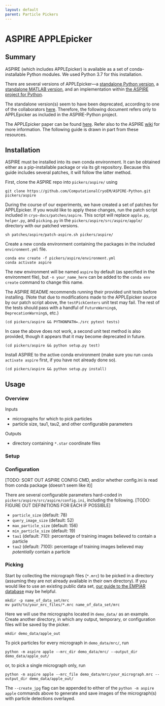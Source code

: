 ```yaml
---
layout: default
parent: Particle Pickers
---
```


# ASPIRE APPLEpicker

## Summary

ASPIRE (which includes APPLEpicker) is available as a set of conda-installable Python modules. We used Python 3.7 for this installation. 

There are several versions of APPLEpicker—a [standalone Python version](https://github.com/PrincetonUniversity/APPLEpicker-python), a [standalone MATLAB version](https://github.com/PrincetonUniversity/APPLEpicker), and an implementation within [the ASPIRE project for Python](https://github.com/ComputationalCryoEM/ASPIRE-Python).

The standalone version(s) seem to have been deprecated, according to one of the collaborators [here](https://github.com/PrincetonUniversity/APPLEpicker/issues/1#issuecomment-525574243). Therefore, the following document refers only to APPLEpicker as included in the ASPIRE-Python project.

The APPLEpicker paper can be found [here](https://doi.org/10.1016/j.jsb.2018.08.012). Refer also to the ASPIRE [wiki](https://computationalcryoem.github.io/ASPIRE-Python/) for more information. The following guide is drawn in part from these resources.

## Installation

ASPIRE must be installed into its own conda environment. It can be obtained either as a pip-installable package or via its git repository. Because this guide includes several patches, it will follow the latter method.

First, clone the ASPIRE repo into `pickers/aspire/` using 

```shell script
git clone https://github.com/ComputationalCryoEM/ASPIRE-Python.git pickers/aspire
```

During the course of our experiments, we have created a set of patches for APPLEpicker. If you would like to apply these changes, run the patch script included in `cryo-docs/patches/aspire`. This script will replace `apple.py`, `helper.py`, and `picking.py` in the `pickers/aspire/src/aspire/apple/` directory with our patched versions.

```shell script
sh patches/aspire/patch-aspire.sh pickers/aspire/
```

Create a new conda environment containing the packages in the included `environment.yml` file.

```shell script
conda env create -f pickers/aspire/environment.yml
conda activate aspire
```

The new environment will be named `aspire` by default (as specified in the environment file), but `-n your_name_here` can be added to the `conda env create` command to change this name.

The ASPIRE README recommends running their provided unit tests before installing. (Note that due to modifications made to the APPLEpicker source by our patch script above, the `testPickCenters` unit test may fail. The rest of the tests should pass with a handful of `FutureWarning`s, `DeprecationWarning`s, etc.)

```shell script
(cd pickers/aspire && PYTHONPATH=./src pytest tests)
```

In case the above does not work, a second unit test method is also provided, though it appears that it may become deprecated in future.

```shell script
(cd pickers/aspire && python setup.py test)
```

Install ASPIRE to the active conda environment (make sure you run `conda activate aspire` first, if you have not already done so).

```shell script
(cd pickers/aspire && python setup.py install)
```

## Usage

### Overview

Inputs
- micrographs for which to pick particles
- particle size, tau1, tau2, and other configurable parameters

Outputs
- directory containing `*.star` coordinate files

### Setup

### Configuration

[TODO: SORT OUT ASPIRE CONFIG CMD, and/or whether config.ini is read from conda package (doesn't seem like it)]

There are several configurable parameters hard-coded in `pickers/aspire/src/aspire/config.ini`, including the following. [TODO: FIGURE OUT DEFINITIONS FOR EACH IF POSSIBLE]
- `particle_size` (default: 78)
- `query_image_size` (default: 52)
- `max_particle_size` (default: 156)
- `min_particle_size` (default: 19)
- `tau1` (default: 710): percentage of training images believed to contain a particle
- `tau2` (default: 7100): percentage of training images believed may *potentially* contain a particle

### Picking

Start by collecting the micrograph files (`*.mrc`) to be picked in a directory (assuming they are not already available in their own directory). If you would like to use an existing public data set, [our guide to the EMPIAR database](empiar.md) may be helpful.

```shell script
mkdir -p name_of_data_set/mrc
mv path/to/your_mrc_files/*.mrc name_of_data_set/mrc
```

Here we will use the micrographs located in `demo_data/` as an example. Create another directory, in which any output, temporary, or configuration files will be saved by the picker.

```shell script
mkdir demo_data/apple_out
```

To pick particles for every micrograph in `demo_data/mrc/`, run

```shell script
python -m aspire apple --mrc_dir demo_data/mrc/ --output_dir demo_data/apple_out/
```

or, to pick a single micrograph only, run

```shell script
python -m aspire apple --mrc_file demo_data/mrc/your_micrograph.mrc --output_dir demo_data/apple_out/
```

The `--create_jpg` flag can be appended to either of the `python -m aspire apple` commands above to generate and save images of the micrograph(s) with particle detections overlayed.
